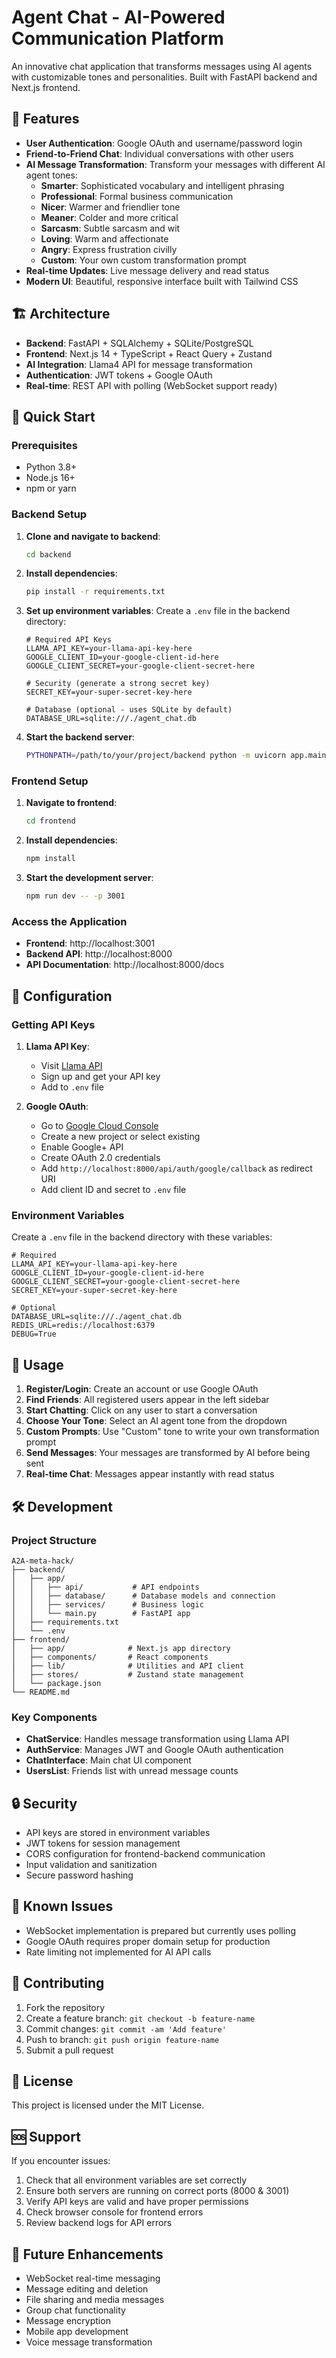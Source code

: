 # Agent Chat - AI-Powered Communication Platform

An innovative chat application that transforms messages using AI agents with customizable tones and personalities. Built with FastAPI backend and Next.js frontend.

## 🌟 Features

- **User Authentication**: Google OAuth and username/password login
- **Friend-to-Friend Chat**: Individual conversations with other users
- **AI Message Transformation**: Transform your messages with different AI agent tones:
  - **Smarter**: Sophisticated vocabulary and intelligent phrasing
  - **Professional**: Formal business communication
  - **Nicer**: Warmer and friendlier tone
  - **Meaner**: Colder and more critical
  - **Sarcasm**: Subtle sarcasm and wit
  - **Loving**: Warm and affectionate
  - **Angry**: Express frustration civilly
  - **Custom**: Your own custom transformation prompt
- **Real-time Updates**: Live message delivery and read status
- **Modern UI**: Beautiful, responsive interface built with Tailwind CSS

## 🏗️ Architecture

- **Backend**: FastAPI + SQLAlchemy + SQLite/PostgreSQL
- **Frontend**: Next.js 14 + TypeScript + React Query + Zustand
- **AI Integration**: Llama4 API for message transformation
- **Authentication**: JWT tokens + Google OAuth
- **Real-time**: REST API with polling (WebSocket support ready)

## 🚀 Quick Start

### Prerequisites

- Python 3.8+
- Node.js 16+
- npm or yarn

### Backend Setup

1. **Clone and navigate to backend**:
   ```bash
   cd backend
   ```

2. **Install dependencies**:
   ```bash
   pip install -r requirements.txt
   ```

3. **Set up environment variables**:
   Create a `.env` file in the backend directory:
   ```env
   # Required API Keys
   LLAMA_API_KEY=your-llama-api-key-here
   GOOGLE_CLIENT_ID=your-google-client-id-here
   GOOGLE_CLIENT_SECRET=your-google-client-secret-here
   
   # Security (generate a strong secret key)
   SECRET_KEY=your-super-secret-key-here
   
   # Database (optional - uses SQLite by default)
   DATABASE_URL=sqlite:///./agent_chat.db
   ```

4. **Start the backend server**:
   ```bash
   PYTHONPATH=/path/to/your/project/backend python -m uvicorn app.main:app --reload --host 0.0.0.0 --port 8000
   ```

### Frontend Setup

1. **Navigate to frontend**:
   ```bash
   cd frontend
   ```

2. **Install dependencies**:
   ```bash
   npm install
   ```

3. **Start the development server**:
   ```bash
   npm run dev -- -p 3001
   ```

### Access the Application

- **Frontend**: http://localhost:3001
- **Backend API**: http://localhost:8000
- **API Documentation**: http://localhost:8000/docs

## 🔧 Configuration

### Getting API Keys

1. **Llama API Key**:
   - Visit [Llama API](https://llama.com/)
   - Sign up and get your API key
   - Add to `.env` file

2. **Google OAuth**:
   - Go to [Google Cloud Console](https://console.cloud.google.com/)
   - Create a new project or select existing
   - Enable Google+ API
   - Create OAuth 2.0 credentials
   - Add `http://localhost:8000/api/auth/google/callback` as redirect URI
   - Add client ID and secret to `.env` file

### Environment Variables

Create a `.env` file in the backend directory with these variables:

```env
# Required
LLAMA_API_KEY=your-llama-api-key-here
GOOGLE_CLIENT_ID=your-google-client-id-here
GOOGLE_CLIENT_SECRET=your-google-client-secret-here
SECRET_KEY=your-super-secret-key-here

# Optional
DATABASE_URL=sqlite:///./agent_chat.db
REDIS_URL=redis://localhost:6379
DEBUG=True
```

## 📱 Usage

1. **Register/Login**: Create an account or use Google OAuth
2. **Find Friends**: All registered users appear in the left sidebar
3. **Start Chatting**: Click on any user to start a conversation
4. **Choose Your Tone**: Select an AI agent tone from the dropdown
5. **Custom Prompts**: Use "Custom" tone to write your own transformation prompt
6. **Send Messages**: Your messages are transformed by AI before being sent
7. **Real-time Chat**: Messages appear instantly with read status

## 🛠️ Development

### Project Structure

```
A2A-meta-hack/
├── backend/
│   ├── app/
│   │   ├── api/           # API endpoints
│   │   ├── database/      # Database models and connection
│   │   ├── services/      # Business logic
│   │   └── main.py        # FastAPI app
│   ├── requirements.txt
│   └── .env
├── frontend/
│   ├── app/              # Next.js app directory
│   ├── components/       # React components
│   ├── lib/              # Utilities and API client
│   ├── stores/           # Zustand state management
│   └── package.json
└── README.md
```

### Key Components

- **ChatService**: Handles message transformation using Llama API
- **AuthService**: Manages JWT and Google OAuth authentication
- **ChatInterface**: Main chat UI component
- **UsersList**: Friends list with unread message counts

## 🔒 Security

- API keys are stored in environment variables
- JWT tokens for session management
- CORS configuration for frontend-backend communication
- Input validation and sanitization
- Secure password hashing

## 🚧 Known Issues

- WebSocket implementation is prepared but currently uses polling
- Google OAuth requires proper domain setup for production
- Rate limiting not implemented for AI API calls

## 🤝 Contributing

1. Fork the repository
2. Create a feature branch: `git checkout -b feature-name`
3. Commit changes: `git commit -am 'Add feature'`
4. Push to branch: `git push origin feature-name`
5. Submit a pull request

## 📄 License

This project is licensed under the MIT License.

## 🆘 Support

If you encounter issues:

1. Check that all environment variables are set correctly
2. Ensure both servers are running on correct ports (8000 & 3001)
3. Verify API keys are valid and have proper permissions
4. Check browser console for frontend errors
5. Review backend logs for API errors

## 🔮 Future Enhancements

- WebSocket real-time messaging
- Message editing and deletion
- File sharing and media messages
- Group chat functionality
- Message encryption
- Mobile app development
- Voice message transformation 